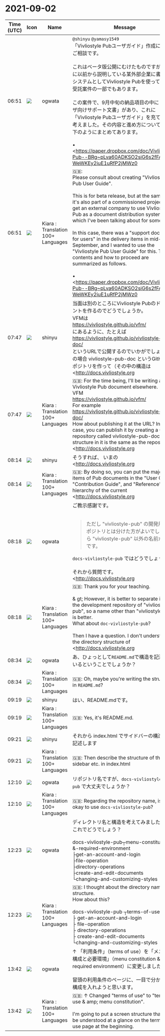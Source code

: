 # 2021-09-02

|Time (UTC)|Icon|Name|Message|
|---|---|---|---|
|06:51|![](https://avatars.slack-edge.com/2019-11-22/845042642576_070441337abaca9fb7b3_72.png)|ogwata|`@shinyu` `@yamasy1549`<br>「Vivliostyle Pubユーザガイド」作成についてご相談です。<br><br>これはベータ版公開にむけたものですが、同時に以前から説明している某外部企業に書類配信システムとしてVivliostyle Pubを使ってもらう受託案件の一部でもあります。<br><br>この案件で、9月中旬の納品項目の中に「ユーザ向けサポート文書」があり、これに「Vivliostyle Pubユーザガイド」を充てたいと考えました。その内容と進め方については、以下のようにまとめてあります。<br><br>• <https://paper.dropbox.com/doc/Vivliostyle-Pub--BRg~pLva60ADKSO2siG6s2fFAQ-WeWKEy2iuE1uRfP2jMWz0|Vivliostyle Pub プロトタイプ版ユーザガイド><br>日程としては来週いっぱいで作成しようと考えてます（もし可能であれば、その後 <https://vivliostyle.github.io/vfm/#/vfm|Vivliostyle Flavored Markdown> の和訳まで進めたいと思っていますが、さてどうなるか）。<br><br>相談というのは、文書構造についてです。`./docs.vivliostyle.org/ja`をみると、現在3種類あるユーザガイドはいずれも単一のMarkdownファイルであることがわかります。エンジニアを想定読者とするような、比較的短い文書の場合はこの構造で問題ありません。<br><br>しかし、ユーザガイドのサンプル記事 <https://paper.dropbox.com/doc/GitHubVivliostyle-Pub--BRnxGek0ftWyIIQputLBuMFSAQ-jmExaHpjZegpLAUgFEdoH|GitHubアカウントの取得とVivliostyle Pubへのログイン>を見ていただくと分かるとおり、Pubのユーザガイドはエンジニアではない一般ユーザを想定読者とする必要があります。そこでスクリーンショットをたくさん入れたいと考えています。ところがこの構成の場合、1つのファイルがとても長くなる難点があります。最後の方の項目に辿り着くのに、延々とスクロールしないといけなくなるわけです。<br><br>対策としては、文書の先頭にnavigation要素で目次を入れたりするのも手でしょう。しかし、できれば現在のH2レベルを別ファイルにして、それぞれのファイルをなるべく短くするのが一番良いように思います。<br><br>そこで質問ですが、現在の <http://docs.vivliostyle.org|docs.vivliostyle.org> のシステムで、どうしたらできるのでしょう？　Markdownファイル相互のリンク方法や、ディレクトリを新規に作成する／しないなど、いくつか課題があるように思い、質問しました。|
|06:51|![](https://avatars.slack-edge.com/2021-08-02/2324149410423_2aa7423c4133ecb9f168_72.png)|Kiara : Translation 100+ Languages|🇬🇧:  <br>Please consult about creating "Vivliostyle Pub User Guide".<br><br>This is for beta release, but at the same time it's also part of a commissioned project to get an external company to use Vivliostyle Pub as a document distribution system, which I've been talking about for some time.<br><br>In this case, there was a "support document for users" in the delivery items in mid-September, and I wanted to use the "Vivliostyle Pub User Guide" for this. The contents and how to proceed are summarized as follows.<br><br>• <https://paper.dropbox.com/doc/Vivliostyle-Pub--BRg~pLva60ADKSO2siG6s2fFAQ-WeWKEy2iuE1uRfP2jMWz0 | Vivliostyle Pub Prototype User Guide><br>I'm planning to create a schedule by the end of next week (if possible, then I'd like to proceed to the Japanese translation of <https://vivliostyle.github.io/vfm/#/vfm|Vivliostyle Flavored Markdown>. But what happens now).<br><br>What I consulted was about the document structure. If you look at `./docs.vivliostyle.org/ja`, you can see that all three user guides are currently a single Markdown file. This structure is fine for relatively short documents, such as those intended for engineers.<br><br>However, as you can see in the sample article in the user guide &lt;<https://paper.dropbox.com/doc/GitHubVivliostyle-Pub--BRnxGek0ftWyIIQputLBuMFSAQ-jmExaHpjZegpLAUgFEdoH> | The user guide should be intended for general users who are not engineers. So I would like to include a lot of screenshots. However, this configuration has the drawback of making one file very long. You have to scroll endlessly to get to the last item.<br><br>As a countermeasure, you can put a table of contents at the beginning of the document with a navigation element. However, if possible, I think it is best to make the current H2 level a separate file and make each file as short as possible.<br><br>So the question is, how can I do it with the current <http://docs.vivliostyle.org|docs.vivliostyle.org> system? I thought there were some issues such as how to link Markdown files to each other and whether or not to create a new directory, so I asked a question.<br><blockquote>2021-08-17 小形克宏（Vivliostyle Foundation, Executive Officer） Vivliostyle Pubベータ版は以下の手順で利用できます。 ①事前の準備 GitHubアカウントを取得しておく（取得ずみの人は2に進む） GitHub にアクセス後、“Sign up” をクリック、画面の指示に従う</blockquote>|
|07:47|![](https://avatars.slack-edge.com/2018-04-27/354445776386_e258f5ed5ba887b08668_72.jpg)|shinyu|当面は別のところにVivliostyle Pubのドキュメントを作るのでどうでしょうか。<br>VFMは<br><https://vivliostyle.github.io/vfm/><br>にあるように、たとえば<br><https://vivliostyle.github.io/vivliostyle-pub-doc/><br>というURLで公開するのでいかがでしょう。この場合 vivliostyle-pub-doc というGitHubリポジトリを作って（その中の構造は <http://docs.vivliostyle.org|docs.vivliostyle.org> のリポジトリと同様）GitHub Pagesを有効にすると公開できます。 "vivliostyle-pub-doc" という名前は別のものでもよいです。ただし "vivliostyle-pub" の開発用のリポジトリとは分けた方がよいでしょうから "vivliostyle-pub" 以外の名前がよいです。|
|07:47|![](https://avatars.slack-edge.com/2021-08-02/2324149410423_2aa7423c4133ecb9f168_72.png)|Kiara : Translation 100+ Languages|🇬🇧: For the time being, I'll be writing a Vivliostyle Pub document elsewhere.<br>VFM<br><https://vivliostyle.github.io/vfm/><br>For example<br><https://vivliostyle.github.io/vivliostyle-pub-doc/><br>How about publishing it at the URL? In this case, you can publish it by creating a GitHub repository called vivliostyle-pub-doc (the structure in it is the same as the repository at <http://docs.vivliostyle.org|docs.vivliostyle.org>) and enabling GitHub Pages. .. The name "vivliostyle-pub-doc" may be different. However, it is better to separate it from the development repository of "vivliostyle-pub", so a name other than "vivliostyle-pub" is better.|
|08:14|![](https://avatars.slack-edge.com/2018-04-27/354445776386_e258f5ed5ba887b08668_72.jpg)|shinyu|そうすれば、 いまの <http://docs.vivliostyle.org|docs.vivliostyle.org> の「ユーザーガイド」「コントリビューションガイド」「リファレンス」の階層にPubのドキュメントの大項目を置くことができます。|
|08:14|![](https://avatars.slack-edge.com/2021-08-02/2324149410423_2aa7423c4133ecb9f168_72.png)|Kiara : Translation 100+ Languages|🇬🇧: By doing so, you can put the major items of Pub documents in the "User Guide", "Contribution Guide", and "Reference" hierarchy of the current <http://docs.vivliostyle.org|docs.vivliostyle.org>. I can do it.|
|08:18|![](https://avatars.slack-edge.com/2019-11-22/845042642576_070441337abaca9fb7b3_72.png)|ogwata|ご教示感謝です。<br><br><blockquote>ただし "vivliostyle-pub" の開発用のリポジトリとは分けた方がよいでしょうから "vivliostyle-pub" 以外の名前がよいです。</blockquote>`docs-vivliostyle-pub` ではどうでしょう？<br><br>それから質問です。<http://docs.vivliostyle.org|docs.vivliostyle.org> のディレクトリ構造がよく理解できないでいます。<br><br>話しを簡単にするために英語版を例にすると、`<http://docs.vivliostyle.org|docs.vivliostyle.org>`というディレクトリ内に、`api.md`、`vivliostyle-cli.md`などなどが同じ階層に格納されていますね。しかしウェブページ上は`api.md` は「References」の下位で、`vivliostyle-cli.md` は「Contribution Guides」の下位です。<br><br>こうした上下構造は、どうやって、どこで記述しているのでしょう？|
|08:18|![](https://avatars.slack-edge.com/2021-08-02/2324149410423_2aa7423c4133ecb9f168_72.png)|Kiara : Translation 100+ Languages|🇬🇧: Thank you for your teaching.<br><br>&amp; gt; However, it is better to separate it from the development repository of "vivliostyle-pub", so a name other than "vivliostyle-pub" is better.<br>What about `doc-vivliostyle-pub`?<br><br>Then I have a question. I don't understand the directory structure of <http://docs.vivliostyle.org|docs.vivliostyle.org>.<br><br>To make things easier, take the English version as an example, in the directory `<http://docs.vivliostyle.org|docs.vivliostyle.org>`, but with `api.md` and` vivliostyle-cli. md` etc. are stored in the same hierarchy. However, on the web page, `api.md` is subordinate to" References "and` vivliostyle-cli.md` is subordinate to "Contribution Guides".<br><br>How and where do you describe these vertical structures?|
|08:34|![](https://avatars.slack-edge.com/2019-11-22/845042642576_070441337abaca9fb7b3_72.png)|ogwata|あ、ひょっとして`README.md`で構造を記述しているということでしょうか？|
|08:34|![](https://avatars.slack-edge.com/2021-08-02/2324149410423_2aa7423c4133ecb9f168_72.png)|Kiara : Translation 100+ Languages|🇬🇧: Oh, maybe you're writing the structure in `README.md`?|
|09:19|![](https://avatars.slack-edge.com/2018-04-27/354445776386_e258f5ed5ba887b08668_72.jpg)|shinyu|はい、README.mdです。|
|09:19|![](https://avatars.slack-edge.com/2021-08-02/2324149410423_2aa7423c4133ecb9f168_72.png)|Kiara : Translation 100+ Languages|🇬🇧: Yes, it's README.md.|
|09:21|![](https://avatars.slack-edge.com/2018-04-27/354445776386_e258f5ed5ba887b08668_72.jpg)|shinyu|それから index.html でサイドバーの構造など記述します|
|09:21|![](https://avatars.slack-edge.com/2021-08-02/2324149410423_2aa7423c4133ecb9f168_72.png)|Kiara : Translation 100+ Languages|🇬🇧: Then describe the structure of the sidebar etc. in index.html|
|12:10|![](https://avatars.slack-edge.com/2019-11-22/845042642576_070441337abaca9fb7b3_72.png)|ogwata|リポジトリ名ですが、`docs-vivliostyle-pub` で大丈夫でしょうか？|
|12:10|![](https://avatars.slack-edge.com/2021-08-02/2324149410423_2aa7423c4133ecb9f168_72.png)|Kiara : Translation 100+ Languages|🇬🇧: Regarding the repository name, is it okay to use `docs-vivliostyle-pub`?|
|12:23|![](https://avatars.slack-edge.com/2019-11-22/845042642576_070441337abaca9fb7b3_72.png)|ogwata|ディレクトリ名と構造を考えてみました。<br>これでどうでしょう？<br><br>docs-vivliostyle-pub┬menu-constitution-&amp;-required-environment<br>                                ├get-an-account-and-login<br>                                ├file-operation<br>                                ├directory-operations<br>                                ├create-and-edit-documents<br>                                └changing-and-customizing-styles|
|12:23|![](https://avatars.slack-edge.com/2021-08-02/2324149410423_2aa7423c4133ecb9f168_72.png)|Kiara : Translation 100+ Languages|🇬🇧: I thought about the directory name and structure.<br>How about this?<br><br>docs-vivliostyle-pub ┬terms-of-use<br>                                ├ get-an-account-and-login<br>                                ├ file-operation<br>                                ├ directory-operations<br>                                ├ create-and-edit-documents<br>                                └changing-and-customizing-styles|
|13:42|![](https://avatars.slack-edge.com/2019-11-22/845042642576_070441337abaca9fb7b3_72.png)|ogwata|↑ 「利用条件」（terms of use）を「メニュー構成と必要環境」（menu constitution &amp; required environment）に変更しました。<br><br>冒頭の利用条件のページに、一目で分かる画面構成を入れようと思います。|
|13:42|![](https://avatars.slack-edge.com/2021-08-02/2324149410423_2aa7423c4133ecb9f168_72.png)|Kiara : Translation 100+ Languages|🇬🇧: ↑ Changed "terms of use" to "terms of use &amp; amp; menu constitution".<br><br>I'm going to put a screen structure that can be understood at a glance on the terms of use page at the beginning.|

